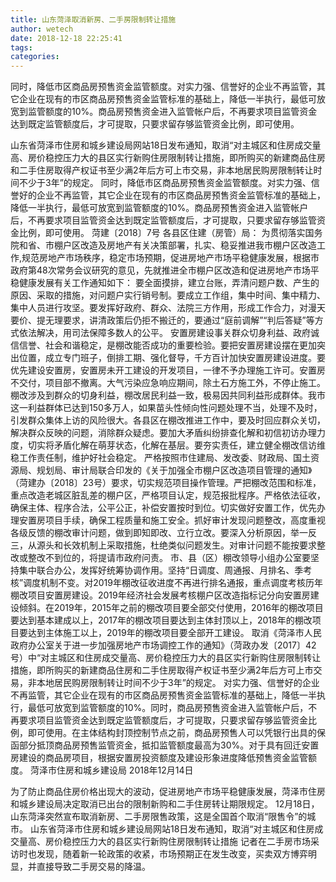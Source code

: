 ```yaml
---
title: 山东菏泽取消新房、二手房限制转让措施
author: wetech
date: 2018-12-18 22:25:41
tags: 
categories: 
---
```

同时，降低市区商品房预售资金监管额度。对实力强、信誉好的企业不再监管，其它企业在现有的市区商品房预售资金监管标准的基础上，降低一半执行，最低可放宽到监管额度的10%。商品房预售资金进入监管帐户后，不再要求项目监管资金达到既定监管额度后，才可提取，只要求留存够监管资金比例，即可使用。
<!-- more -->
山东省菏泽市住房和城乡建设局网站18日发布通知，取消“对主城区和住房成交量高、房价稳控压力大的县区实行新购住房限制转让措施，即所购买的新建商品住房和二手住房取得产权证书至少满2年后方可上市交易，非本地居民购房限制转让时间不少于3年”的规定。
同时，降低市区商品房预售资金监管额度。对实力强、信誉好的企业不再监管，其它企业在现有的市区商品房预售资金监管标准的基础上，降低一半执行，最低可放宽到监管额度的10%。商品房预售资金进入监管帐户后，不再要求项目监管资金达到既定监管额度后，才可提取，只要求留存够监管资金比例，即可使用。
菏建〔2018〕7号
各县区住建（房管）局：
为贯彻落实国务院和省、市棚户区改造及房地产有关决策部署，扎实、稳妥推进我市棚户区改造工作,规范房地产市场秩序，稳定市场预期，促进房地产市场平稳健康发展，根据市政府第48次常务会议研究的意见，先就推进全市棚户区改造和促进房地产市场平稳健康发展有关工作通知如下：
要全面摸排，建立台账，弄清问题户数、产生的原因、采取的措施，对问题户实行销号制。要成立工作组，集中时间、集中精力、集中人员进行攻坚。要发挥好政府、群众、法院三方作用，形成工作合力，对漫天要价、提无理要求，讲清政策后仍拒不搬迁的，要通过“庭前调解”“判后答疑”等方式依法解决，用司法保障多数人的公平。
安置房建设事关群众切身利益、政府诚信信誉、社会和谐稳定，是棚改能否成功的重要检验。要把安置房建设摆在更加突出位置，成立专门班子，倒排工期、强化督导，千方百计加快安置房建设进度。要优先建设安置房，安置房未开工建设的开发项目，一律不予办理施工许可。安置房不交付，项目部不撤离。大气污染应急响应期间，除土石方施工外，不停止施工。
棚改涉及到群众的切身利益，棚改居民利益一致，极易因共同利益形成群体。我市这一利益群体已达到150多万人，如果苗头性倾向性问题处理不当，处理不及时，引发群众集体上访的风险很大。各县区在棚改推进工作中，要及时回应群众关切，解决群众反映的问题，消除群众疑虑。要加大矛盾纠纷排查化解和初信初访办理力度，切实将矛盾化解在萌芽状态，化解在基层。要夯实责任，建立健全棚改信访维稳工作责任制，维护好社会稳定。
严格按照市住建局、发改委、财政局、国土资源局、规划局、审计局联合印发的《关于加强全市棚户区改造项目管理的通知》（菏建办〔2018〕23号）要求，切实规范项目操作管理。严把棚改范围和标准，重点改造老城区脏乱差的棚户区，严格项目认定，规范报批程序。严格依法征收，确保主体、程序合法，公平公正，补偿安置按时到位。切实做好安置工作，优先办理安置房项目手续，确保工程质量和施工安全。抓好审计发现问题整改，高度重视各级反馈的棚改审计问题，做到即知即改、立行立改。要深入分析原因，举一反三，从源头和长效机制上采取措施，杜绝类似问题发生。对审计问题不能按要求整改或整改不到位的，将提请市政府问责。
市、县（区）棚改领导小组办公室要坚持集中联合办公，发挥好统筹协调作用。坚持“日调度、周通报、月排名、季考核”调度机制不变。对2019年棚改征收进度不再进行排名通报，重点调度考核历年棚改项目安置房建设。2019年经济社会发展考核棚户区改造指标记分向安置房建设倾斜。在2019年，2015年之前的棚改项目要全部交付使用，2016年的棚改项目要达到基本建成以上，2017年的棚改项目要达到主体封顶以上，2018年的棚改项目要达到主体施工以上，2019年的棚改项目要全部开工建设。
取消《菏泽市人民政府办公室关于进一步加强房地产市场调控工作的通知》（菏政办发〔2017〕42号）中“对主城区和住房成交量高、房价稳控压力大的县区实行新购住房限制转让措施，即所购买的新建商品住房和二手住房取得产权证书至少满2年后方可上市交易，非本地居民购房限制转让时间不少于3年”的规定。
对实力强、信誉好的企业不再监管，其它企业在现有的市区商品房预售资金监管标准的基础上，降低一半执行，最低可放宽到监管额度的10%。同时，商品房预售资金进入监管帐户后，不再要求项目监管资金达到既定监管额度后，才可提取，只要求留存够监管资金比例，即可使用。在主体结构封顶控制节点之前，商品房预售人可以凭银行出具的保函部分抵顶商品房预售监管资金，抵扣监管额度最高为30%。对于具有回迁安置房建设的商品房项目，根据安置房投资额度及建设形象进度降低预售资金监管额度。
菏泽市住房和城乡建设局
2018年12月14日
 
 
为了防止商品住房价格出现大的波动，促进房地产市场平稳健康发展，菏泽市住房和城乡建设局决定取消已出台的限制新购和二手住房转让期限规定。
12月18日，山东菏泽突然宣布取消新房、二手房限售政策，这是全国首个取消“限售令”的城市。
山东省菏泽市住房和城乡建设局网站18日发布通知，取消“对主城区和住房成交量高、房价稳控压力大的县区实行新购住房限制转让措施
记者在二手房市场采访时也发现，随着新一轮政策的收紧，市场预期正在发生改变，买卖双方博弈明显，并直接导致二手房交易的降温。
